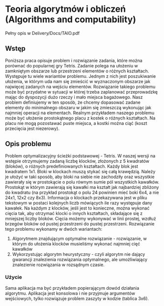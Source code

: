# Teoria algorytmów i obliczeń (Algorithms and computability)
Pełny opis w Delivery/Docs/TAIO.pdf
## Wstęp
Poniższa praca opisuje problem i rozwiązanie zadania, które można porównać do popularnej gry Tetris. Zadanie
polega na ułożeniu w zamkniętym obszarze lub przestrzeni elementów o różnych kształtach. Występuje tu
wiele wariantów problemu. Jednym z nich jest poszukiwanie ułożenia, w którym uda nam się zmieścić w
wyznaczonym obszarze jak najwięcej zadanych na wejściu elementów. Rozwiązanie takiego problemu może
być przydatne w sytuacji w której trzeba zaplanować przeprowadzkę mając do dyspozycji dużo rzeczy i mało
miejsca bagażowego.
Nasz problem definiujemy w ten sposób, że chcemy dopasować zadane elementy do minimalnego obszaru w
jakim się zmieszczą wykonując jak najmniej operacji na elementach. Realnym przykładem naszego problemu
może być ułożenie prostokątnego placu z kostek o różnych kształtach. Na placu nie mogą pozostawać puste
miejsca, a kostki można ciąć (koszt przecięcia jest niezerowy).
## Opis problemu
Problem optymalizacyjny ścieżki podstawowej - Tetris.
W naszej wersji na wstępie otrzymujemy zadaną liczbę klocków, złożonych z 5 kwadratów (bloków), o różnych predefiniowanych kształtach. Każdy blok jest kwadratem 1x1. Bloki w klockach muszą stykać się całą
krawędzią. Należy je ułożyć w taki sposób, aby bloki na siebie nie zachodziły oraz wszystkie zawierały się
w prostokącie o polu równym sumie pól wszystkich kawałków. Prostokąt w którym zawierają się kawałki ma
kształt jak najbardziej zbliżony do kwadratu (na przykład prostokąt o polu 24 powinien mieć boki 6x4, a nie
24x1, 12x2 czy 8x3).
Informacja o klockach przekazywana jest w pliku tekstowym w postaci kolejnych liczb mówiących ile razy występuje dany kawałek.
Na każdym z klocków, jeśli jest to konieczne, można wykonać cięcia tak, aby otrzymać klocki o innych kształtach, składające się z mniejszej liczby bloków. Cięcia możemy wykonywać w linii prostej, wzdłuż brzegów
bloków od pustej przestrzeni do pustej przestrzeni. Rozwiązanie tego problemu wykonamy w dwóch wariantach:
1. Algorytmem znajdującym optymalne rozwiązanie - rozwiązanie, w którym do ułożenia klocków musieliśmy
wykonać najmniej cięć kawałków
2. Wykorzystując algorytm heurystyczny - czyli algorytm nie dający gwarancji znalezienia rozwiązania optymalnego, ale umożliwiający znalezienie rozwiązania w rozsądnym czasie.

### Użycie
Sama aplikacja ma być przykładem popierającym dowód działania algorytmu.
Aplikacja jest konsolowa i nie przyjmuje argumentów wejściowych, tylko rozwiązuje problem zaszyty w kodzie (tablica 3x6).
